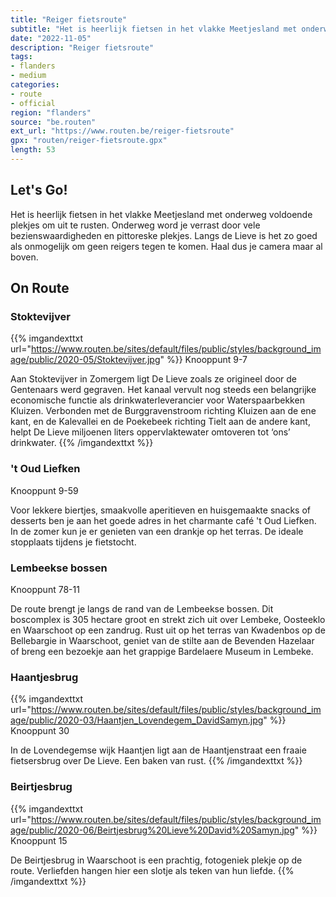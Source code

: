 ```yaml
---
title: "Reiger fietsroute"
subtitle: "Het is heerlijk fietsen in het vlakke Meetjesland met onderweg voldoende plekjes om uit te rusten"
date: "2022-11-05"
description: "Reiger fietsroute"
tags:
- flanders
- medium
categories:
- route
- official
region: "flanders"
source: "be.routen"
ext_url: "https://www.routen.be/reiger-fietsroute"
gpx: "routen/reiger-fietsroute.gpx"
length: 53
---
```


## Let's Go!

Het is heerlijk fietsen in het vlakke Meetjesland met onderweg voldoende plekjes om uit te rusten. Onderweg word je verrast door vele bezienswaardigheden en pittoreske plekjes. Langs de Lieve is het zo goed als onmogelijk om geen reigers tegen te komen. Haal dus je camera maar al boven.

## On Route

### Stoktevijver

{{% imgandexttxt url="https://www.routen.be/sites/default/files/public/styles/background_image/public/2020-05/Stoktevijver.jpg" %}}
Knooppunt 9-7

Aan Stoktevijver in Zomergem ligt De Lieve zoals ze origineel door de Gentenaars werd gegraven. Het kanaal vervult nog steeds een belangrijke economische functie als drinkwaterleverancier voor Waterspaarbekken Kluizen. Verbonden met de Burggravenstroom richting Kluizen aan de ene kant, en de Kalevallei en de Poekebeek richting Tielt aan de andere kant, helpt De Lieve miljoenen liters oppervlaktewater omtoveren tot ‘ons’ drinkwater.
{{% /imgandexttxt %}}

### 't Oud Liefken

Knooppunt 9-59

Voor lekkere biertjes, smaakvolle aperitieven en huisgemaakte snacks of desserts ben je aan het goede adres in het charmante café 't Oud Liefken. In de zomer kun je er genieten van een drankje op het terras. De ideale stopplaats tijdens je fietstocht.

### Lembeekse bossen

Knooppunt 78-11

De route brengt je langs de rand van de Lembeekse bossen. Dit boscomplex is 305 hectare groot en strekt zich uit over Lembeke, Oosteeklo en Waarschoot op een zandrug.
Rust uit op het terras van Kwadenbos op de Bellebargie in Waarschoot, geniet van de stilte aan de Bevenden Hazelaar of breng een bezoekje aan het grappige Bardelaere Museum in Lembeke.

### Haantjesbrug

{{% imgandexttxt url="https://www.routen.be/sites/default/files/public/styles/background_image/public/2020-03/Haantjen_Lovendegem_DavidSamyn.jpg" %}}
Knooppunt 30

In de Lovendegemse wijk Haantjen ligt aan de Haantjenstraat een fraaie fietsersbrug over De Lieve. Een baken van rust.
{{% /imgandexttxt %}}

### Beirtjesbrug

{{% imgandexttxt url="https://www.routen.be/sites/default/files/public/styles/background_image/public/2020-06/Beirtjesbrug%20Lieve%20David%20Samyn.jpg" %}}
Knooppunt 15

De Beirtjesbrug in Waarschoot is een prachtig, fotogeniek plekje op de route. Verliefden hangen hier een slotje als teken van hun liefde.
{{% /imgandexttxt %}}


